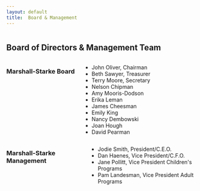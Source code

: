 ```yaml
---
layout: default
title:  Board & Management
---
```

<div class="twelve columns">
  <h2>Board of Directors &amp; Management Team</h2>
</div>


<div class="six columns">
  <h3 class="subheader">Marshall-Starke Board</h3>
  <ul>
    <li>John Oliver, Chairman</li>
    <li,Adam Lukenbill, Vice Chairman</li>
    <li>Beth Sawyer, Treasurer</li>
    <li>Terry Moore, Secretary</li>
    <li>Nelson Chipman</li>
    <li>Amy Mooris-Dodson</li>
    <li>Erika Leman</li>
    <li>James Cheesman</li>
    <li>Emily King</li>
    <li>Nancy Dembowski</li>
    <li>Joan Hough</li>
    <li>David Pearman</li>
  </ul>
</div>

<div class="six columns">
  <h3 class="subheader">Marshall-Starke Management</h3>
  <ul>
    <li>Jodie Smith, President/C.E.O.</li>
    <li>Dan Haenes, Vice President/C.F.O.</li>
    <li>Jane Pollitt, Vice President Children's Programs</li>
    <li>Pam Landesman, Vice President Adult Programs</li>
  </ul>
</div>
